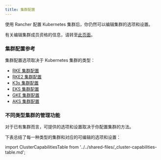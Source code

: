 ```yaml
---
title: 集群配置
---
```


<head>
  <link rel="canonical" href="https://ranchermanager.docs.rancher.com/zh/reference-guides/cluster-configuration"/>
</head>

使用 Rancher 配置 Kubernetes 集群后，你仍然可以编辑集群的选项和设置。

有关编辑集群成员资格的信息，请转至[此页面](../how-to-guides/new-user-guides/manage-clusters/access-clusters/add-users-to-clusters.md)。

### 集群配置参考

集群配置选项取决于 Kubernetes 集群的类型：

- [RKE 集群配置](rancher-server-configuration/rke1-cluster-configuration.md)
- [RKE2 集群配置](rancher-server-configuration/rke2-cluster-configuration.md)
- [K3s 集群配置](rancher-server-configuration/k3s-cluster-configuration.md)
- [EKS 集群配置](rancher-server-configuration/eks-cluster-configuration.md)
- [GKE 集群配置](rancher-server-configuration/gke-cluster-configuration/gke-cluster-configuration.md)
- [AKS 集群配置](rancher-server-configuration/aks-cluster-configuration.md)

### 不同类型集群的管理功能

对于已有集群而言，可提供的选项和设置取决于你配置集群的方法。

下表总结了每一种类型的集群和对应的可编辑的选项和设置：

import ClusterCapabilitiesTable from '../../shared-files/_cluster-capabilities-table.md';

<ClusterCapabilitiesTable />
